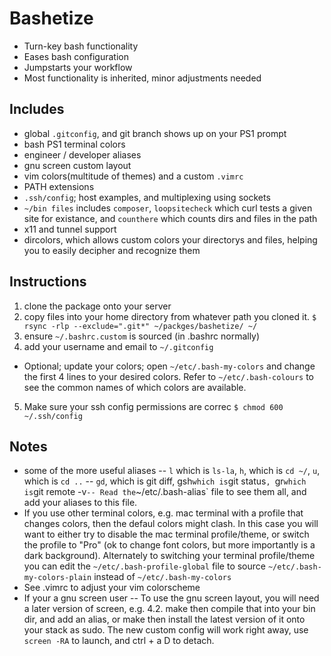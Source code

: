 # Bashetize
- Turn-key bash functionality
- Eases bash configuration
- Jumpstarts your workflow
- Most functionality is inherited, minor adjustments needed 

## Includes
- global `.gitconfig`, and git branch shows up on your PS1 prompt
- bash PS1 terminal colors
- engineer / developer aliases
- gnu screen custom layout
- vim colors(multitude of themes) and a custom `.vimrc`
- PATH extensions
- `.ssh/config`; host examples, and multiplexing using sockets
- `~/bin files` includes `composer`, `loopsitecheck` which curl tests a given site for existance, and `counthere` which counts dirs and files in the path
- x11 and tunnel support
- dircolors, which allows custom colors your directorys and files, helping you to easily decipher and recognize them

## Instructions
1. clone the package onto your server
2. copy files into your home directory from whatever path you cloned it. 
   `$ rsync -rlp --exclude=".git*" ~/packges/bashetize/ ~/`
3. ensure `~/.bashrc.custom` is sourced (in .bashrc normally)
4. add your username and email to `~/.gitconfig` 
- Optional; update your colors; open `~/etc/.bash-my-colors` and change the first 4 lines to your desired colors.  Refer to `~/etc/.bash-colours` to see the common names of which colors are available. 
5. Make sure your ssh config permissions are correc `$ chmod 600 ~/.ssh/config`

## Notes
- some of the more useful aliases
-- `l` which is `ls-la`, `h`, which is `cd ~/`, `u`, which is `cd ..`
-- `gd`, which is git diff, gsh` which is `git status`, `gr` which is `git remote -v`
-- Read the `~/etc/.bash-alias` file to see them all, and add your aliases to this file. 
- If you use other terminal colors, e.g.  mac terminal with a profile that changes colors, then the defaul colors might clash.  In this case you will want to either try to disable the mac terminal profile/theme, or switch the profile to "Pro" (ok to change font colors, but more importantly is a dark background).  Alternately to switching your terminal profile/theme you can edit the `~/etc/.bash-profile-global` file to source `~/etc/.bash-my-colors-plain` instead of `~/etc/.bash-my-colors`  
- See .vimrc to adjust your vim colorscheme
- If your a gnu screen user
-- To use the gnu screen layout, you will need a later version of screen, e.g. 4.2. make then compile that into your bin dir, and add an alias, or make then install the latest version of it onto your stack as sudo. The new custom config will work right away, use `screen -RA` to launch, and ctrl + a D to detach.
